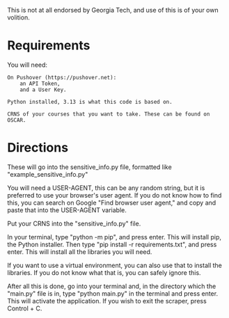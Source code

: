 This is not at all endorsed by Georgia Tech, and use of this is of your own volition.

# Requirements
You will need:

    On Pushover (https://pushover.net):
        an API Token,
        and a User Key.

    Python installed, 3.13 is what this code is based on.

    CRNS of your courses that you want to take. These can be found on OSCAR.

# Directions
These will go into the sensitive_info.py file, formatted like "example_sensitive_info.py"

You will need a USER-AGENT, this can be any random string, but it is preferred to use your browser's user agent. If you do not know how to find this, you can search on Google "Find browser user agent," and copy and paste that into the USER-AGENT variable.

Put your CRNS into the "sensitive_info.py" file.

In your terminal, type "python -m  pip", and press enter. This will install pip, the Python installer.
Then type "pip install -r requirements.txt", and press enter. This will install all the libraries you will need.

If you want to use a virtual environment, you can also use that to install the libraries. If you do not know what that is, you can safely ignore this.

After all this is done, go into your terminal and, in the directory which the "main.py" file is in, type "python main.py" in the terminal and press enter. This will activate the application. If you wish to exit the scraper, press Control + C.